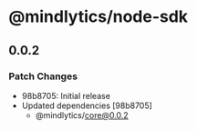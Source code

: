 # @mindlytics/node-sdk

## 0.0.2

### Patch Changes

- 98b8705: Initial release
- Updated dependencies [98b8705]
  - @mindlytics/core@0.0.2
